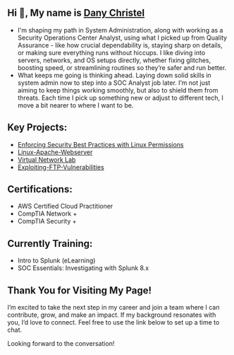 ## Hi 👋, My name is [Dany Christel ](https://www.linkedin.com/in/dany-christel-qa/)

 -  I'm shaping my path in System Administration, along with working as a Security Operations Center Analyst, using what I picked up from Quality Assurance - like how crucial dependability is, staying sharp on details, or making sure everything runs without hiccups. I like diving into servers, networks, and OS setups directly, whether fixing glitches, boosting speed, or streamlining routines so they’re safer and run better.
 -  What keeps me going is thinking ahead. Laying down solid skills in system admin now to step into a SOC Analyst job later. I’m not just aiming to keep things working smoothly, but also to shield them from threats. Each time I pick up something new or adjust to different tech, I move a bit nearer to where I want to be.

## Key Projects:
- [Enforcing Security Best Practices with Linux Permissions](https://github.com/Danychr1/Enforcing-Security-Best-Practices-with-Linux-Permissions/blob/main/README.md)
-  [Linux-Apache-Webserver](https://github.com/Danychr1/Linux-Apache-Webserver)
- [Virtual Network Lab](https://github.com/Danychr1/VirtualNetworkLab/blob/main/README.md)
- [Exploiting-FTP-Vulnerabilities](https://github.com/Danychr1/Testing-Lab-Exploiting-FTP-Vulnerabilities)

## Certifications: 
- AWS Certified Cloud Practitioner
- CompTIA Network +
- CompTIA Security +

## Currently Training:
- Intro to Splunk (eLearning)
- SOC Essentials: Investigating with Splunk 8.x 

## Thank You for Visiting My Page!
I’m excited to take the next step in my career and join a team where I can contribute, grow, and make an impact. If my background resonates with you, I’d love to connect. Feel free to use the link below to set up a time to chat. 

Looking forward to the conversation!




